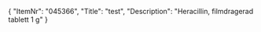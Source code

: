 {
  "ItemNr": "045366",
  "Title": "test",
  "Description": "Heracillin, filmdragerad tablett 1 g"
}